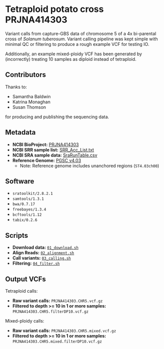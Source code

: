 # Tetraploid potato cross PRJNA414303 

Variant calls from capture-GBS data of chromosome 5 of a 4x bi-parental cross of *Solanum tuberosum*.
Variant calling pipeline was kept simple with minimal QC or filtering to produce a rough example VCF for testing IO.

Additionally, an example mixed-ploidy VCF has been generated by (incorrectly) treating 10 samples as diploid 
instead of tetraploid.

## Contributors

Thanks to:

- Samantha Baldwin
- Katrina Monaghan
- Susan Thomson

for producing and publishing the sequencing data.

## Metadata

- **NCBI BioProject:** [PRJNA414303](https://www.ncbi.nlm.nih.gov/bioproject/?term=PRJNA414303)
- **NCBI SRR sample list:** [SRR_Acc_List.txt](SRR_Acc_List.txt)
- **NCBI SRA sample data:** [SraRunTable.csv](SraRunTable.csv)
- **Reference Genome:** [PGSC v4.03](http://solanaceae.plantbiology.msu.edu/pgsc_download.shtml)
  - Note: Reference genome includes unanchored regions (`ST4.03ch00`)

## Software

- `sratoolkit/2.8.2.1`
- `samtools/1.3.1`
- `bwa/0.7.17`
- `freebayes/1.3.4`
- `bcftools/1.12`
- `tabix/0.2.6`

## Scripts

- **Download data:** [`01_download.sh`](01_download.sh)
- **Align Reads:** [`02_alignment.sh`](02_alignment.sh)
- **Call variants:** [`03_calling.sh`](03_calling.sh)
- **Filtering:** [`04_filter.sh`](04_filter.sh)

## Output VCFs

Tetraploid calls:

- **Raw variant calls:** `PRJNA414303.CHR5.vcf.gz`
- **Filtered to depth >= 10 in 1 or more samples:** `PRJNA414303.CHR5.filterDP10.vcf.gz`

Mixed-ploidy calls:

- **Raw variant calls:** `PRJNA414303.CHR5.mixed.vcf.gz`
- **Filtered to depth >= 10 in 1 or more samples:** `PRJNA414303.CHR5.mixed.filterDP10.vcf.gz`

